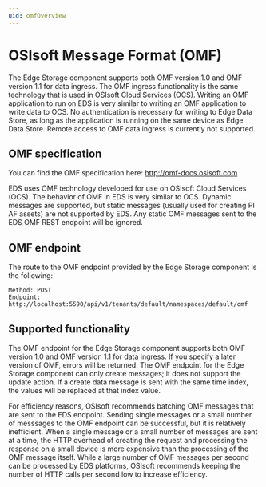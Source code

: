 ```yaml
---
uid: omfOverview
---
```


# OSIsoft Message Format (OMF)

The Edge Storage component supports both OMF version 1.0 and OMF version 1.1 for data ingress. The OMF ingress functionality is the same technology that is used in OSIsoft Cloud Services (OCS). Writing an OMF application to run on EDS is very similar to writing an OMF application to write data to OCS. No authentication is necessary for writing to Edge Data Store, as long as the application is running on the same device as Edge Data Store. Remote access to OMF data ingress is currently not supported.

## OMF specification

You can find the OMF specification here: <http://omf-docs.osisoft.com>

EDS uses OMF technology developed for use on OSIsoft Cloud Services (OCS). The behavior of OMF in EDS is very similar to OCS. Dynamic messages are supported, but static messages (usually used for creating PI AF assets) are not supported by EDS. Any static OMF messages sent to the EDS OMF REST endpoint will be ignored.

## OMF endpoint

The route to the OMF endpoint provided by the Edge Storage component is the following:

```http
Method: POST
Endpoint: http://localhost:5590/api/v1/tenants/default/namespaces/default/omf
```

## Supported functionality

The OMF endpoint for the Edge Storage component supports both OMF version 1.0 and OMF version 1.1 for data ingress. If you specify a later version of OMF, errors will be returned. The OMF endpoint for the Edge Storage component can only create messages; it does not support the update action. If a create data message is sent with the same time index, the values will be replaced at that index value.

For efficiency reasons, OSIsoft recommends batching OMF messages that are sent to the EDS endpoint. Sending single messages or a small number of messsages to the OMF endpoint can be successful, but it is relatively inefficient. When a single message or a small number of messages are sent at a time, the HTTP overhead of creating the request and processing the response on a small device is more expensive than the processing of the OMF message itself. While a large number of OMF messages per second can be processed by EDS platforms,  OSIsoft recommends keeping the number of HTTP calls per second low to increase efficiency.
